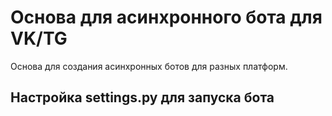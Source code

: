 # Основа для асинхронного бота для VK/TG

Основа для создания асинхронных ботов для разных платформ.

## Настройка settings.py для запуска бота
